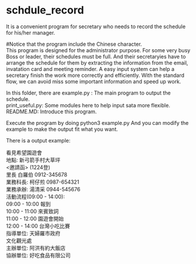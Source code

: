 # schdule_record
It is a convenient program for secretary who needs to record the schedule for his/her manager.  

#Notice that the program include the Chinese character.  
This program is designed for the administrator purpose.
For some very busy Boss or leader, their schedules must be full.
And their secretaryies have to arrange the schedule for them by
extracting the information from the email, invatation card and meeting reminder.
A easy input system can help a secretary finish the work more correctly and 
efficiently. With the standard flow, we can avoid miss some important information
and speed up work.

In this folder, there are
example.py : The main program to output the schedule.  
print_useful.py: Some modules here to help input sata more flexible.  
README.MD: Introduce this program.  

Execute the program by doing
python3 example.py
And you can modify the example to make the output fit what you want.

There is a output example:

看見希望園遊會  
地點: 新弓箭手村大草坪  
<邀請函>  (1224登)  
里長 白羅伯 0912-345678  
業務科長: 柯仔煎 0987-654321  
業務承辦: 湯清采 0944-545676  
活動流程(09:00 - 14:00):  
09:00 - 10:00 報到  
10:00 - 11:00 來賓致詞  
11:00 - 12:00 園遊會開始  
12:00 - 14:00 台灣小吃比賽  
指導單位: 天婦羅市政府  
          文化觀光處  
主辦單位: 阿洪有約大飯店  
協辦單位: 好吃食品有限公司  

